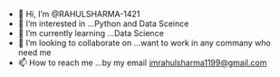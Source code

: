 - 👋 Hi, I’m @RAHULSHARMA-1421
- 👀 I’m interested in ...Python and Data Sceince
- 🌱 I’m currently learning ...Data Science
- 💞️ I’m looking to collaborate on ...want to work in any commany who need me
- 📫 How to reach me ...by my email imrahulsharma1199@gmail.com

<!---
RAHULSHARMA-1421/RAHULSHARMA-1421 is a ✨ special ✨ repository because its `README.md` (this file) appears on your GitHub profile.
You can click the Preview link to take a look at your changes.
--->
